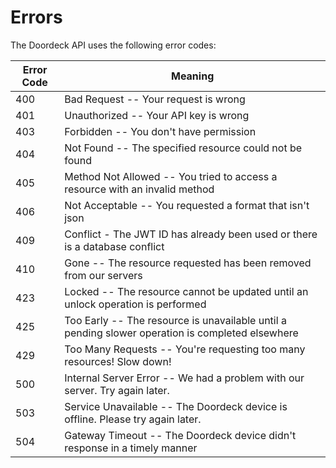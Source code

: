 # Errors

The Doordeck API uses the following error codes:

Error Code | Meaning
---------- | -------
400 | Bad Request -- Your request is wrong
401 | Unauthorized -- Your API key is wrong
403 | Forbidden -- You don't have permission
404 | Not Found -- The specified resource could not be found
405 | Method Not Allowed -- You tried to access a resource with an invalid method
406 | Not Acceptable -- You requested a format that isn't json
409 | Conflict - The JWT ID has already been used or there is a database conflict
410 | Gone -- The resource requested has been removed from our servers
423 | Locked -- The resource cannot be updated until an unlock operation is performed
425 | Too Early -- The resource is unavailable until a pending slower operation is completed elsewhere 
429 | Too Many Requests -- You're requesting too many resources! Slow down!
500 | Internal Server Error -- We had a problem with our server. Try again later.
503 | Service Unavailable -- The Doordeck device is offline. Please try again later.
504 | Gateway Timeout -- The Doordeck device didn't response in a timely manner
